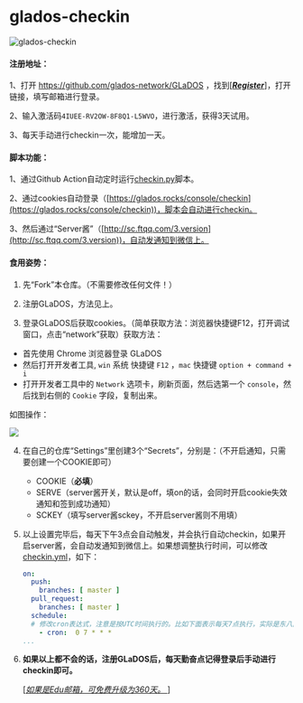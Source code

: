 # glados-checkin
![glados-checkin](https://github.com/hbstarjason/glados-checkin/workflows/glados-checkin/badge.svg)

#### 注册地址：

1、打开 https://github.com/glados-network/GLaDOS ，找到[<u>***Register***</u>]，打开链接，填写邮箱进行登录。

2、输入激活码`4IUEE-RV2OW-8F8Q1-L5WVO`，进行激活，获得3天试用。

3、每天手动进行checkin一次，能增加一天。



#### 脚本功能：

1、通过Github Action自动定时运行[checkin.py](https://github.com/hbstarjason/glados-checkin/blob/master/checkin.py)脚本。

2、通过cookies自动登录（[https://glados.rocks/console/checkin](https://glados.rocks/console/checkin))，脚本会自动进行checkin。

3、然后通过“Server酱”（[http://sc.ftqq.com/3.version](http://sc.ftqq.com/3.version))，自动发通知到微信上。



#### 食用姿势：

1. 先“Fork”本仓库。（不需要修改任何文件！）

2. 注册GLaDOS，方法见上。

3. 登录GLaDOS后获取cookies。（简单获取方法：浏览器快捷键F12，打开调试窗口，点击“network”获取）获取方法：

+ 首先使用 Chrome 浏览器登录 GLaDOS
+ 然后打开开发者工具, `win` 系统 快捷键 `F12` ，`mac` 快捷键 `option + command + i`
+ 打开开发者工具中的 `Network` 选项卡，刷新页面，然后选第一个 `console`，然后找到右侧的 `Cookie` 字段，复制出来。

如图操作：

![](https://cdn.jsdelivr.net/gh/yangchuansheng/imghosting/img/20200802090832.png)

4. 在自己的仓库“Settings”里创建3个“Secrets”，分别是：（不开启通知，只需要创建一个COOKIE即可）

   - COOKIE（**必填**）
   - SERVE（server酱开关，默认是off，填on的话，会同时开启cookie失效通知和签到成功通知）
   - SCKEY（填写server酱sckey，不开启server酱则不用填）

5. 以上设置完毕后，每天下午3点会自动触发，并会执行自动checkin，如果开启server酱，会自动发通知到微信上。如果想调整执行时间，可以修改[checkin.yml](.github/workflows/checkin.yml)，如下：
   ```yaml
   on:
     push:
       branches: [ master ]
     pull_request:
       branches: [ master ]
     schedule:
     # 修改cron表达式，注意是按UTC时间执行的。比如下面表示每天7点执行，实际是东八区的15点执行
       - cron:  0 7 * * * 
   ...
   ```

6. **如果以上都不会的话，注册GLaDOS后，每天勤奋点记得登录后手动进行checkin即可。**

   [*<u>如果是Edu邮箱，可免费升级为360天。 </u>*]
